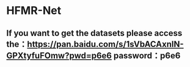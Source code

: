 # HFMR-Net
## If you want to get the datasets please access the：https://pan.baidu.com/s/1sVbACAxnlN-GPXtyfuFOmw?pwd=p6e6 password：p6e6
